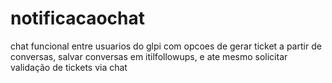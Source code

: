 # notificacaochat
chat funcional entre usuarios do glpi com opcoes de gerar ticket a partir de conversas, salvar conversas em itilfollowups, e ate mesmo solicitar validação de tickets via chat
